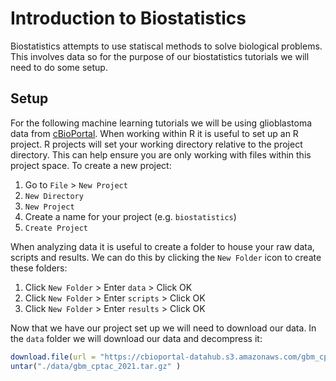 # Introduction to Biostatistics

Biostatistics attempts to use statiscal methods to solve biological problems. This involves data so for the purpose of our biostatistics tutorials we will need to do some setup.

## Setup 

For the following machine learning tutorials we will be using glioblastoma data from [cBioPortal](https://www.cbioportal.org/study/summary?id=gbm_cptac_2021). When working within R it is useful to set up an R project. R projects will set your working directory relative to the project directory. This can help ensure you are only working with files within this project space. To create a new project:
    
1. Go to `File` > `New Project`
2. `New Directory`
3. `New Project`
4. Create a name for your project (e.g. `biostatistics`)
5. `Create Project`
     
When analyzing data it is useful to create a folder to house your raw data, scripts and results. We can do this by clicking the `New Folder` icon to create these folders:

1. Click `New Folder` > Enter `data` > Click OK
2. Click `New Folder` > Enter `scripts` > Click OK
3. Click `New Folder` > Enter `results` > Click OK
    
Now that we have our project set up we will need to download our data. In the `data` folder we will download our data and decompress it:

``` R
download.file(url = "https://cbioportal-datahub.s3.amazonaws.com/gbm_cptac_2021.tar.gz",destfile = "./data/gbm_cptac_2021.tar.gz" )
untar("./data/gbm_cptac_2021.tar.gz" )
```
